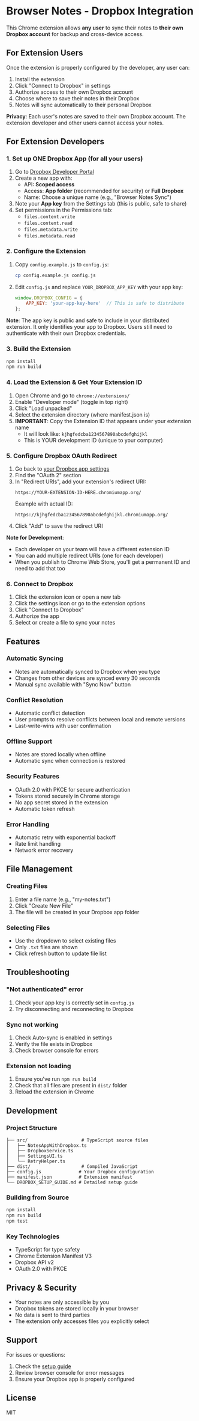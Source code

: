 # Browser Notes - Dropbox Integration

This Chrome extension allows **any user** to sync their notes to **their own Dropbox account** for backup and cross-device access.

## For Extension Users

Once the extension is properly configured by the developer, any user can:
1. Install the extension
2. Click "Connect to Dropbox" in settings
3. Authorize access to their own Dropbox account
4. Choose where to save their notes in their Dropbox
5. Notes will sync automatically to their personal Dropbox

**Privacy**: Each user's notes are saved to their own Dropbox account. The extension developer and other users cannot access your notes.

## For Extension Developers

### 1. Set up ONE Dropbox App (for all your users)

1. Go to [Dropbox Developer Portal](https://www.dropbox.com/developers/apps)
2. Create a new app with:
   - API: **Scoped access**
   - Access: **App folder** (recommended for security) or **Full Dropbox**
   - Name: Choose a unique name (e.g., "Browser Notes Sync")
3. Note your **App key** from the Settings tab (this is public, safe to share)
4. Set permissions in the Permissions tab:
   - `files.content.write`
   - `files.content.read`
   - `files.metadata.write`
   - `files.metadata.read`

### 2. Configure the Extension

1. Copy `config.example.js` to `config.js`:
   ```bash
   cp config.example.js config.js
   ```

2. Edit `config.js` and replace `YOUR_DROPBOX_APP_KEY` with your app key:
   ```javascript
   window.DROPBOX_CONFIG = {
       APP_KEY: 'your-app-key-here'  // This is safe to distribute
   };
   ```

**Note**: The app key is public and safe to include in your distributed extension. It only identifies your app to Dropbox. Users still need to authenticate with their own Dropbox credentials.

### 3. Build the Extension

```bash
npm install
npm run build
```

### 4. Load the Extension & Get Your Extension ID

1. Open Chrome and go to `chrome://extensions/`
2. Enable "Developer mode" (toggle in top right)
3. Click "Load unpacked"
4. Select the extension directory (where manifest.json is)
5. **IMPORTANT**: Copy the Extension ID that appears under your extension name
   - It will look like: `kjhgfedcba1234567890abcdefghijkl`
   - This is YOUR development ID (unique to your computer)

### 5. Configure Dropbox OAuth Redirect

1. Go back to [your Dropbox app settings](https://www.dropbox.com/developers/apps)
2. Find the "OAuth 2" section
3. In "Redirect URIs", add your extension's redirect URI:
   ```
   https://YOUR-EXTENSION-ID-HERE.chromiumapp.org/
   ```
   Example with actual ID:
   ```
   https://kjhgfedcba1234567890abcdefghijkl.chromiumapp.org/
   ```
4. Click "Add" to save the redirect URI

**Note for Development**: 
- Each developer on your team will have a different extension ID
- You can add multiple redirect URIs (one for each developer)
- When you publish to Chrome Web Store, you'll get a permanent ID and need to add that too

### 6. Connect to Dropbox

1. Click the extension icon or open a new tab
2. Click the settings icon or go to the extension options
3. Click "Connect to Dropbox"
4. Authorize the app
5. Select or create a file to sync your notes

## Features

### Automatic Syncing
- Notes are automatically synced to Dropbox when you type
- Changes from other devices are synced every 30 seconds
- Manual sync available with "Sync Now" button

### Conflict Resolution
- Automatic conflict detection
- User prompts to resolve conflicts between local and remote versions
- Last-write-wins with user confirmation

### Offline Support
- Notes are stored locally when offline
- Automatic sync when connection is restored

### Security Features
- OAuth 2.0 with PKCE for secure authentication
- Tokens stored securely in Chrome storage
- No app secret stored in the extension
- Automatic token refresh

### Error Handling
- Automatic retry with exponential backoff
- Rate limit handling
- Network error recovery

## File Management

### Creating Files
1. Enter a file name (e.g., "my-notes.txt")
2. Click "Create New File"
3. The file will be created in your Dropbox app folder

### Selecting Files
- Use the dropdown to select existing files
- Only `.txt` files are shown
- Click refresh button to update file list

## Troubleshooting

### "Not authenticated" error
1. Check your app key is correctly set in `config.js`
2. Try disconnecting and reconnecting to Dropbox

### Sync not working
1. Check Auto-sync is enabled in settings
2. Verify the file exists in Dropbox
3. Check browser console for errors

### Extension not loading
1. Ensure you've run `npm run build`
2. Check that all files are present in `dist/` folder
3. Reload the extension in Chrome

## Development

### Project Structure
```
├── src/                    # TypeScript source files
│   ├── NotesAppWithDropbox.ts
│   ├── DropboxService.ts
│   ├── SettingsUI.ts
│   └── RetryHelper.ts
├── dist/                   # Compiled JavaScript
├── config.js              # Your Dropbox configuration
├── manifest.json          # Extension manifest
└── DROPBOX_SETUP_GUIDE.md # Detailed setup guide
```

### Building from Source
```bash
npm install
npm run build
npm test
```

### Key Technologies
- TypeScript for type safety
- Chrome Extension Manifest V3
- Dropbox API v2
- OAuth 2.0 with PKCE

## Privacy & Security

- Your notes are only accessible by you
- Dropbox tokens are stored locally in your browser
- No data is sent to third parties
- The extension only accesses files you explicitly select

## Support

For issues or questions:
1. Check the [setup guide](DROPBOX_SETUP_GUIDE.md)
2. Review browser console for error messages
3. Ensure your Dropbox app is properly configured

## License

MIT